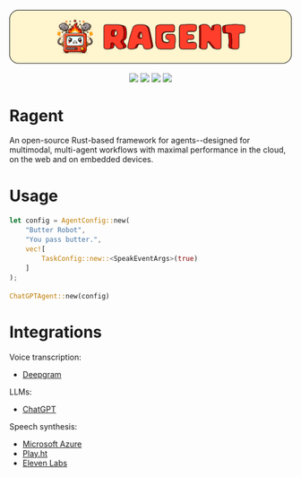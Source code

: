 <p align="center">
    <img src="splash.png" alt="Splash">
</p>
<div align="center">
    <a href="https://www.rust-lang.org"><img height=30em src="https://img.shields.io/badge/Rust-%2320232a?style=for-the-badge&logo=rust&logoColor=red&color=141414"></a>
    <a href="https://bevyengine.org"><img height=30em src="https://img.shields.io/badge/Bevy-%2320232a?style=for-the-badge&logo=bevy&logoColor=white&color=141414"></a>
    <a href="https://openai.com"><img height=30em src="https://img.shields.io/badge/OpenAI-%2320232a?style=for-the-badge&logo=openai&logoColor=white&color=141414"></a>
    <a href="https://azure.microsoft.com"><img height=30em src="https://img.shields.io/badge/Azure-%2320232a?style=for-the-badge&logo=microsoftazure&logoColor=0078D4&color=141414"></a>
</div>

# Ragent
An open-source Rust-based framework for agents--designed for multimodal, multi-agent workflows with maximal performance in the cloud, on the web and on embedded devices.

# Usage

```Rust
let config = AgentConfig::new(
    "Butter Robot",
    "You pass butter.",
    vec![
        TaskConfig::new::<SpeakEventArgs>(true)
    ]
);

ChatGPTAgent::new(config)
```

# Integrations
Voice transcription:
- [Deepgram](https://deepgram.com/)
    
LLMs:
- [ChatGPT](https://openai.com/blog/chatgpt)

Speech synthesis:
- [Microsoft Azure](https://azure.microsoft.com/en-us/products/cognitive-services/text-to-speech/)
- [Play.ht](https://play.ht)
- [Eleven Labs](https://elevenlabs.io/)
